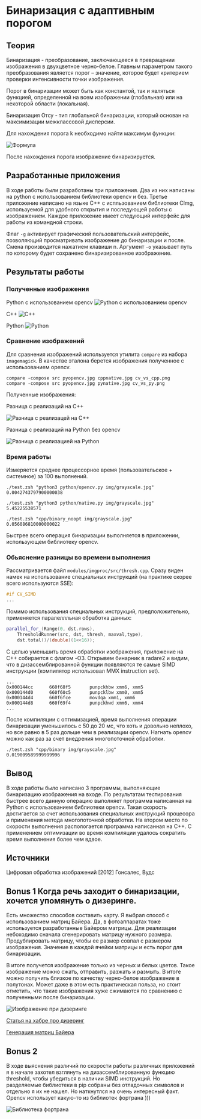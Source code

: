 # Бинаризация с адаптивным порогом

## Теория

Бинаризация -  преобразование, заключающееся в превращении изображения в
двухцветное черно-белое. Главным параметром такого преобразования является порог
– значение, которое будет критерием проверки интенсивности точки изображения.

Порог в бинаризации может быть как константой, так и являться функцией,
определенной на всем изображении (глобальная) или на некоторой области
(локальная).

Бинаризация Отсу - тип глобальной бинаризации, который основан на максимизации
межклассовой дисперсии.

Для нахождения порога k необходимо найти максимум функции:

![Формула](img/formula.png)

После нахождения порога изображение бинаризируется.

## Разработанные приложения

В ходе работы были разработаны три приложения. Два из них написаны на python с
использованием библиотеки opencv и без. Третье приложение написано на языке C++ с
испльзованием библиотеки CImg, используемой для удобного открытия и последующей
работы с изображением. Каждое приложение имеет следующий интерфейс для работы из
командной строки.

Флаг `-g` активирует графический пользовательский интерфейс, позволяющий
просматривать изображение до бинаризации и после. Смена производится нажатием
клавиши n. Аргумент `-o` указывает путь по которому будет сохранено
бинаризированное изображение. 

## Результаты работы

### Полученные изображения

Python с использованием opencv
![Python с использованием opencv](img/pyopencv.jpg)

C++
![C++](img/cppnative.jpg)

Python
![Python](img/pynative.jpg)

### Сравнение изображений

Для сравнения изображений используется утилита `compare` из набора
`imagemagick`. В качестве эталона берется изображения полученное с
использованием opencv. 

```
compare -compose src pyopencv.jpg cppnative.jpg cv_vs_cpp.png
compare -compose src pyopencv.jpg pynative.jpg cv_vs_py.png 
```
Полученные изображения:

Разница с реализаций на С++

![Разница с реализацей на С++](img/cv_vs_cpp.png)

Разница с реализаций на Python без opencv

![Разница с реализацией на Python](img/cv_vs_py.png)

### Время работы

Измеряется среднее процессорное время (пользовательское + системное) за 100
выполнений.

```
./test.zsh "python3 python/opencv.py img/grayscale.jpg"
0.0042743797900000038
```

```
./test.zsh "python3 python/native.py img/grayscale.jpg"
5.45225538571
```

```
./test.zsh "cpp/binary_noopt img/grayscale.jpg"
0.056086810000000022
```
Быстрее всего операция бинаризации выполняется в приложении, использующем
библиотеку opencv.

### Обьяснение разницы во времени выполнения

Рассматривается файл `modules/imgproc/src/thresh.cpp`. Сразу виден намек на
использование специальных инструкций (на практике скорее всего используются
SSE):

```cpp
#if CV_SIMD
...
```

Помимо использования специальных инструкций,
предположительно, применяется паралеллльная обработка данных:

```cpp
parallel_for_(Range(0, dst.rows), 
	ThresholdRunner(src, dst, thresh, maxval,type),
	dst.total()/(double)(1<<16));
```

С целью уменьшить время обработки изображения, приложение на С++ собирается с
флагом -O3. Открывем бинарник в radare2 и видим, что в дизассемблированной
функции появляются те самые SIMD инструкции (компилятор использовал MMX
instruction set). 

``` 
...
0x000144cc      660f68f5       punpckhbw xmm6, xmm5
0x000144d0      660f60c5       punpcklbw xmm0, xmm5
0x000144d4      660f6fce       movdqa xmm1, xmm6 
0x000144d8      660f69f4       punpckhwd xmm6, xmm4 
... 
```

После компиляции с оптимизацией, время выполнения операции бинаризации
уменьшилось с 50 до 20 мс, что хоть и довольно неплохо, но все равно в 5 раз
дольше чем в реализации opencv. Нагнать opencv можно как раз за счет внедрения
многопоточной обработки.

```
./test.zsh "cpp/binary img/grayscale.jpg"
0.019009589999999996
```

## Вывод

В ходе работы было написано 3 программы, выполняющие бинаризацию изображения на
входе. По результатам тестирования быстрее всего данную операцию выполняет
программа написанная на Python с использованием библиотеки opencv. Такая
скорость достигается за счет использования специальных инструкций процесора и
применения метода многопоточной обработки. На втором место по скорости
выполнения распологается программа написанная на C++. С применением оптимизации
во время компиляции удалось сократить время выполнения более чем вдвое.


## Источники

Цифровая обработка изображений [2012] Гонсалес, Вудс

## Bonus 1 Когда речь заходит о бинаризации, хочется упомянуть о дизеринге.
Есть множество способов составить карту. Я выбрал способ с использованием матриц
Байера. Да, в фотоаппаратах тоже используется разработанные Байером матрицы. Для
реализации небоходимо сначала сгенерировать матрицу нужного размера.
Продублировать матрицу, чтобы ее размер совпал с размером изображения. Значение
в каждой ячейки матрицы и есть порог для бинаризации.

В итоге получется изображение только из черных и белых цветов. Такое изображение
можно сжать, отправить, разжать и размыть. В итоге можно получить близкое по
качеству черно-белое изображение в полутонах. Может даже в этом есть практическая
польза, но стоит отметить, что такие изображения хуже сжимаются по сравнению с
полученными после бинаризации.

![Изображение при дизеринге](img/dithering.jpg)

[Статья на хабре про дизеринг](https://habr.com/ru/company/wunderfund/blog/680154/)

[Генерация матриц Байера](https://en.wikipedia.org/wiki/Ordered_dithering#Pre-calculated_threshold_maps)

## Bonus 2

В ходе выяснения различий по скорости работы различных приложений я в начале
захотел взглянуть на дизассемблированную функцию threshold, чтобы убедиться в
наличии SIMD инструкций. Но разделяемые библиотеки в pip собраны без отладочных
символов и отдельно я их не нашел. Но наткнутлся на очень интересный факт.
Opencv использует какую-то из библиотек фортрана )))

![Библиотека фортрана](img/bonus.jpg)

